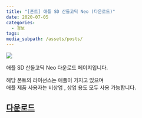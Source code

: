 ```yaml
---
title: "[폰트] 애플 SD 산돌고딕 Neo (다운로드)"
date: 2020-07-05
categories:
  - 정보
tags: 
media_subpath: /assets/posts/
---
```

![](애플SD산돌고딕.png)

애플 SD 산돌고딕 Neo 다운로드 페이지입니다.

해당 폰트의 라이선스는 애플이 가지고 있으며  
애플 제품 사용자는 비상업 , 상업 용도 모두 사용 가능합니다.

## [다운로드](https://www.dropbox.com/s/84fvc85sb990ikd/Apple_%EC%82%B0%EB%8F%8C%EA%B3%A0%EB%94%95_Neo.zip?dl=1)
